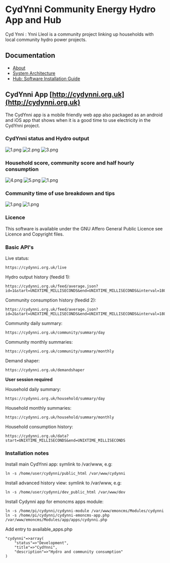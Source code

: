 
# CydYnni Community Energy Hydro App and Hub

Cyd Ynni : Ynni Lleol is a community project linking up households with local community hydro power projects.

## Documentation

- [About](docs/about.md)
- [System Architecture](docs/architecture.md)
- [Hub: Software Installation Guide](docs/hub/installation.md)

## CydYnni App [http://cydynni.org.uk](http://cydynni.org.uk)

The CydYnni app is a mobile friendly web app also packaged as an android and iOS app that shows when it is a good time to use electricity in the CydYnni project.

### CydYnni status and Hydro output

![1.png](public_html/images/screenshots/1.png)
![2.png](public_html/images/screenshots/2.png)
![3.png](public_html/images/screenshots/3.png)

### Household score, community score and half hourly consumption

![4.png](public_html/images/screenshots/4.png)
![5.png](public_html/images/screenshots/5.png)
![1.png](public_html/images/screenshots/6.png)

### Community time of use breakdown and tips

![1.png](public_html/images/screenshots/7.png)
![1.png](public_html/images/screenshots/8.png)

### Licence

This software is available under the GNU Affero General Public Licence see Licence and Copyright files.

### Basic API's

Live status:

    https://cydynni.org.uk/live
    
Hydro output history (feedid 1):

    https://cydynni.org.uk/feed/average.json?id=1&start=UNIXTIME_MILLISECONDS&end=UNIXTIME_MILLISECONDS&interval=1800
    
Community consumption history (feedid 2):

    https://cydynni.org.uk/feed/average.json?id=2&start=UNIXTIME_MILLISECONDS&end=UNIXTIME_MILLISECONDS&interval=1800

Community daily summary:

    https://cydynni.org.uk/community/summary/day

Community monthly summaries:

    https://cydynni.org.uk/community/summary/monthly

Demand shaper:

    https://cydynni.org.uk/demandshaper

**User session required**

Household daily summary:

    https://cydynni.org.uk/household/summary/day

Household monthly summaries:

    https://cydynni.org.uk/household/summary/monthly

Household consumption history:

    https://cydynni.org.uk/data?start=UNIXTIME_MILLISECONDS&end=UNIXTIME_MILLISECONDS

### Installation notes

Install main CydYnni app: symlink to /var/www, e.g:

    ln -s /home/user/cydynni/public_html /var/www/cydynni
    
Install advanced history view: symlink to /var/www, e.g:

    ln -s /home/user/cydynni/dev_public_html /var/www/dev    

Install Cydynni app for emoncms apps module:

    ln -s /home/pi/cydynni/cydynni-module /var/www/emoncms/Modules/cydynni
    ln -s /home/pi/cydynni/cydynni-emoncms-app.php /var/www/emoncms/Modules/app/apps/cydynni.php
    
Add entry to available_apps.php

    "cydynni"=>array(
        "status"=>"Development",
        "title"=>"CydYnni",
        "description"=>"Hydro and community consumption"
    )
